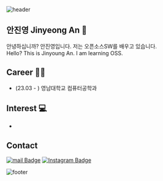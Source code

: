 ![header](https://capsule-render.vercel.app/api?type=waving&&color=gradient&height=100&section=header&fontSize=90)

<!--
**dkwldu/dkwldu** is a ✨ _special_ ✨ repository because its `README.md` (this file) appears on your GitHub profile.

Here are some ideas to get you started:

- 🔭 I’m currently working on ...
- 🌱 I’m currently learning ...
- 👯 I’m looking to collaborate on ...
- 🤔 I’m looking for help with ...
- 💬 Ask me about ...
- 📫 How to reach me: ...
- 😄 Pronouns: ...
- ⚡ Fun fact: ...
-->

## 안진영 Jinyeong An 🌱
안녕하십니까? 안진영입니다. 저는 오픈소스SW를 배우고 있습니다. <br/>
Hello? This is Jinyoung An. I am learning OSS.

## Career 🤹‍♀️
- (23.03 - ) 영남대학교 컴퓨터공학과

## Interest 💻
- 

## Contact
[![mail Badge](https://img.shields.io/badge/mail-d14836?style=flat-square&logo=Gmail&logoColor=white&link=mailto:jyjy0826@yu.ac.kr.com)](mailto:jyjy0826@yu.ac.kr.com)
[![Instagram Badge](https://img.shields.io/badge/-Instagram-dd2a7b?style=flat-square&logo=instagram&logoColor=white&link=https://www.instagram.com/dkwldu_/)](https://www.instagram.com/dkwldu_/) 
<!--[![Blog Badge](http://img.shields.io/badge/-Blog-brightgreen?style=flat-square&logo=FF5722&link=https://blog.naver.com/chajuhui123)](https://blog.naver.com/chajuhui123)-->

![footer](https://capsule-render.vercel.app/api?type=waving&&color=gradient&height=100&section=footer&fontSize=90)
